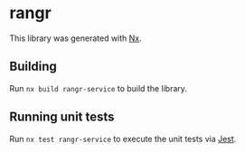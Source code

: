 # rangr

This library was generated with [Nx](https://nx.dev).

## Building

Run `nx build rangr-service` to build the library.

## Running unit tests

Run `nx test rangr-service` to execute the unit tests via [Jest](https://jestjs.io).
